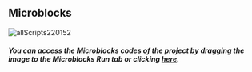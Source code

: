 ## Microblocks
![allScripts220152](https://user-images.githubusercontent.com/112697142/191754230-ab35c90b-4697-4bc0-8958-30c8e19f21e8.png)


##### You can access the Microblocks codes of the project by dragging the image to the Microblocks Run tab or clicking [here](https://microblocks.fun/run/microblocks.html#scripts=GP%20Scripts%0Adepends%20%27PicoBricks%27%20%27Servo%27%0A%0Ascript%20659%20194%20%7B%0AwhenCondition%20%28%28pb_light_sensor%29%20%3C%2094%29%0AsetServoSpeed%2021%20100%0AsetServoAngle%2021%2090%0AwaitMillis%20100%0AsetServoAngle%2021%200%0AwaitMillis%20500%0A%7D%0A%0A "here").
